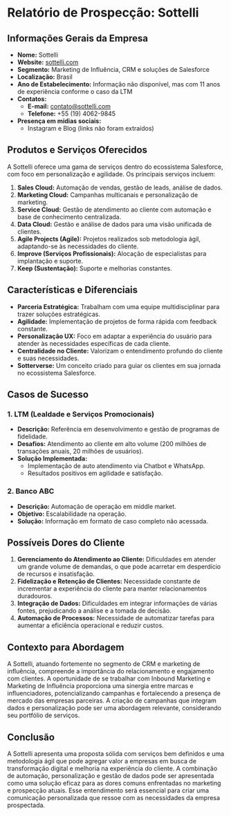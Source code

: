 # Relatório de Prospecção: Sottelli

## Informações Gerais da Empresa

- **Nome:** Sottelli
- **Website:** [sottelli.com](http://www.sottelli.com)
- **Segmento:** Marketing de Influência, CRM e soluções de Salesforce
- **Localização:** Brasil
- **Ano de Estabelecimento:** Informação não disponível, mas com 11 anos de experiência conforme o caso da LTM
- **Contatos:**
  - **E-mail:** contato@sottelli.com
  - **Telefone:** +55 (19) 4062-9845
- **Presença em mídias sociais:** 
  - Instagram e Blog (links não foram extraídos)

## Produtos e Serviços Oferecidos

A Sottelli oferece uma gama de serviços dentro do ecossistema Salesforce, com foco em personalização e agilidade. Os principais serviços incluem:

1. **Sales Cloud:** Automação de vendas, gestão de leads, análise de dados.
2. **Marketing Cloud:** Campanhas multicanais e personalização de marketing.
3. **Service Cloud:** Gestão de atendimento ao cliente com automação e base de conhecimento centralizada.
4. **Data Cloud:** Gestão e análise de dados para uma visão unificada de clientes.
5. **Agile Projects (Agile):** Projetos realizados sob metodologia ágil, adaptando-se às necessidades do cliente.
6. **Improve (Serviços Profissionais):** Alocação de especialistas para implantação e suporte.
7. **Keep (Sustentação):** Suporte e melhorias constantes.

## Características e Diferenciais

- **Parceria Estratégica:** Trabalham com uma equipe multidisciplinar para trazer soluções estratégicas.
- **Agilidade:** Implementação de projetos de forma rápida com feedback constante.
- **Personalização UX:** Foco em adaptar a experiência do usuário para atender às necessidades específicas de cada cliente.
- **Centralidade no Cliente:** Valorizam o entendimento profundo do cliente e suas necessidades.
- **Sotterverse:** Um conceito criado para guiar os clientes em sua jornada no ecossistema Salesforce.

## Casos de Sucesso

### 1. LTM (Lealdade e Serviços Promocionais)
- **Descrição:** Referência em desenvolvimento e gestão de programas de fidelidade.
- **Desafios:** Atendimento ao cliente em alto volume (200 milhões de transações anuais, 20 milhões de usuários).
- **Solução Implementada:** 
  - Implementação de auto atendimento via Chatbot e WhatsApp.
  - Resultados positivos em agilidade e satisfação.

### 2. Banco ABC
- **Descrição:** Automação de operação em middle market.
- **Objetivo:** Escalabilidade na operação.
- **Solução:** Informação em formato de caso completo não acessada.

## Possíveis Dores do Cliente

1. **Gerenciamento do Atendimento ao Cliente:** Dificuldades em atender um grande volume de demandas, o que pode acarretar em desperdício de recursos e insatisfação.
2. **Fidelização e Retenção de Clientes:** Necessidade constante de incrementar a experiência do cliente para manter relacionamentos duradouros.
3. **Integração de Dados:** Dificuldades em integrar informações de várias fontes, prejudicando a análise e a tomada de decisão.
4. **Automação de Processos:** Necessidade de automatizar tarefas para aumentar a eficiência operacional e reduzir custos.

## Contexto para Abordagem

A Sottelli, atuando fortemente no segmento de CRM e marketing de influência, compreende a importância do relacionamento e engajamento com clientes. A oportunidade de se trabalhar com Inbound Marketing e Marketing de Influência proporciona uma sinergia entre marcas e influenciadores, potencializando campanhas e fortalecendo a presença de mercado das empresas parceiras. A criação de campanhas que integram dados e personalização pode ser uma abordagem relevante, considerando seu portfólio de serviços.

## Conclusão

A Sottelli apresenta uma proposta sólida com serviços bem definidos e uma metodologia ágil que pode agregar valor a empresas em busca de transformação digital e melhoria na experiência do cliente. A combinação de automação, personalização e gestão de dados pode ser apresentada como uma solução eficaz para as dores comuns enfrentadas no marketing e prospecção atuais. Esse entendimento será essencial para criar uma comunicação personalizada que ressoe com as necessidades da empresa prospectada.